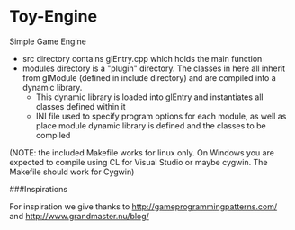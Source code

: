 Toy-Engine
==========

Simple Game Engine

- src directory contains glEntry.cpp which holds the main function
- modules directory is a "plugin" directory. The classes in here all inherit from glModule (defined in include directory) and are compiled into a dynamic library.
  - This dynamic library is loaded into glEntry and instantiates all classes defined within it
  - INI file used to specify program options for each module, as well as place module dynamic library is defined and the classes to be compiled

(NOTE: the included Makefile works for linux only. On Windows you are expected to compile using CL for Visual Studio or maybe cygwin. The Makefile should work for Cygwin)

###Inspirations

For inspiration we give thanks to http://gameprogrammingpatterns.com/ and http://www.grandmaster.nu/blog/

